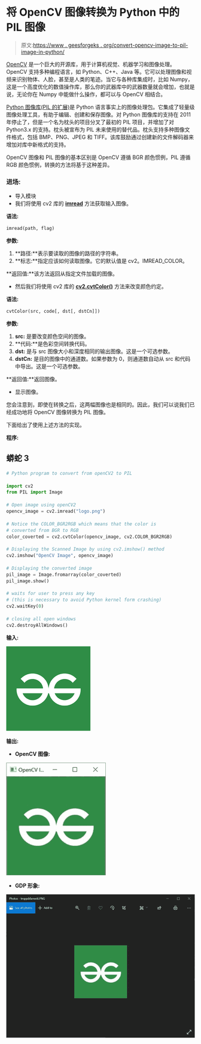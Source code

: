 # 将 OpenCV 图像转换为 Python 中的 PIL 图像

> 原文:[https://www . geesforgeks . org/convert-opencv-image-to-pil-image-in-python/](https://www.geeksforgeeks.org/convert-opencv-image-to-pil-image-in-python/)

[OpenCV](https://www.geeksforgeeks.org/opencv-python-tutorial/) 是一个巨大的开源库，用于计算机视觉、机器学习和图像处理。OpenCV 支持多种编程语言，如 Python、C++、Java 等。它可以处理图像和视频来识别物体、人脸，甚至是人类的笔迹。当它与各种库集成时，比如 Numpy，这是一个高度优化的数值操作库，那么你的武器库中的武器数量就会增加，也就是说，无论你在 Numpy 中能做什么操作，都可以与 OpenCV 相结合。

[Python 图像库(PIL 的扩展)](https://www.geeksforgeeks.org/python-pillow-a-fork-of-pil/)是 Python 语言事实上的图像处理包。它集成了轻量级图像处理工具，有助于编辑、创建和保存图像。对 Python 图像库的支持在 2011 年停止了，但是一个名为枕头的项目分叉了最初的 PIL 项目，并增加了对 Python3.x 的支持。枕头被宣布为 PIL 未来使用的替代品。枕头支持多种图像文件格式，包括 BMP、PNG、JPEG 和 TIFF。该库鼓励通过创建新的文件解码器来增加对库中新格式的支持。

OpenCV 图像和 PIL 图像的基本区别是 OpenCV 遵循 BGR 颜色惯例，PIL 遵循 RGB 颜色惯例，转换的方法将基于这种差异。

### **进场:**

*   导入模块
*   我们将使用 cv2 库的 [**imread**](https://www.geeksforgeeks.org/python-opencv-cv2-imread-method/) 方法获取输入图像。

**语法:**

```py
imread(path, flag)
```

**参数:**

1.  **路径:**表示要读取的图像的路径的字符串。
2.  **标志:**指定应该如何读取图像。它的默认值是 cv2。IMREAD_COLOR。

**返回值:**该方法返回从指定文件加载的图像。

*   然后我们将使用 cv2 库的 [**cv2.cvtColor()**](https://www.geeksforgeeks.org/python-opencv-cv2-cvtcolor-method/) 方法来改变颜色约定。

**语法:**

```py
cvtColor(src, code[, dst[, dstCn]])
```

**参数:**

1.  **src:** 是要改变颜色空间的图像。
2.  **代码:**是色彩空间转换代码。
3.  **dst:** 是与 src 图像大小和深度相同的输出图像。这是一个可选参数。
4.  **dstCn:** 是目的图像中的通道数。如果参数为 0，则通道数自动从 src 和代码中导出。这是一个可选参数。

**返回值:**返回图像。

*   显示图像。

您会注意到，即使在转换之后，这两幅图像也是相同的。因此，我们可以说我们已经成功地将 OpenCV 图像转换为 PIL 图像。

下面给出了使用上述方法的实现。

**程序:**

## 蟒蛇 3

```py
# Python program to convert from openCV2 to PIL

import cv2
from PIL import Image

# Open image using openCV2
opencv_image = cv2.imread("logo.png")

# Notice the COLOR_BGR2RGB which means that the color is
# converted from BGR to RGB
color_coverted = cv2.cvtColor(opencv_image, cv2.COLOR_BGR2RGB)

# Displaying the Scanned Image by using cv2.imshow() method
cv2.imshow("OpenCV Image", opencv_image)

# Displaying the converted image
pil_image = Image.fromarray(color_coverted)
pil_image.show()

# waits for user to press any key
# (this is necessary to avoid Python kernel form crashing)
cv2.waitKey(0)

# closing all open windows
cv2.destroyAllWindows()
```

**输入:**

![](img/4dbb0f54608329250455b44fecfb5652.png)

**输出:**

*   **OpenCV 图像:**

![](img/5cfe78701c4a086fc9f74ef5502082c5.png)

*   **GDP 形象:**

![](img/756802e51972ad2c27eefdcc3e0e94ee.png)